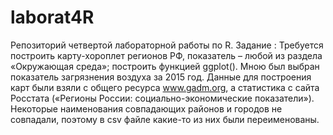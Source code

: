 # laborat4R
Репозиторий четвертой лабораторной работы по R.
Задание : 
Требуется построить карту-хороплет регионов РФ, показатель – любой из раздела «Окружающая среда»; построить функцией ggplot().
Мною был выбран показатель загрязнения воздуха за 2015 год.
Данные для построения карт были взяли с общего ресурса www.gadm.org, а статистика с сайта Росстата («Регионы России: социально-экономические показатели»). Некоторые наименования совпадающих районов и городов не совпадали, поэтому в csv файле какие-то из них были переименованы.
